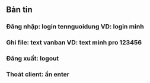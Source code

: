 ## Bản tin
### Đăng nhập: login tennguoidung VD: login minh
### Ghi file: text vanban VD: text minh pro 123456
### Đăng xuất: logout 
### Thoát client: ấn enter